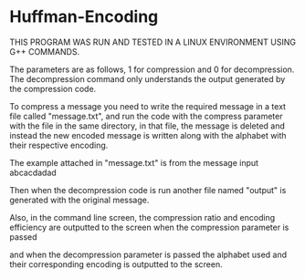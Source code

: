 # Huffman-Encoding
THIS PROGRAM WAS RUN AND TESTED IN A LINUX ENVIRONMENT USING G++ COMMANDS.

The parameters are as follows, 1 for compression and 0 for decompression. The decompression command only understands the output generated by the compression code.

To compress a message you need to write the required message in a text file called "message.txt", and run the code with the compress parameter with the file in the same directory, in that file, the message is deleted and instead the new encoded message is written along with the alphabet with their respective encoding.

The example attached in "message.txt" is from the message input abcacdadad

Then when the decompression code is run another file named "output" is generated with the original message.

Also, in the command line screen, the compression ratio and encoding efficiency are outputted to the screen when the compression parameter is passed

and when the decompression parameter is passed the alphabet used and their corresponding encoding is outputted to the screen.
